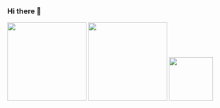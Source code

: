 ### Hi there 👋

<div>
  <img height = "180cm" src= "https://github-readme-stats.vercel.app/api?username=mexerica&theme=vision-friendly-dark&show_icons=true" />
  <img height = "180cm" src= "https://github-readme-stats.vercel.app/api/top-langs/?username=mexerica&layout=compact&theme=vision-friendly-dark" />
  <img height = " 100cm" src="https://www.adity.cl/blog/wp-content/uploads/2016/10/giphy-2-1.gif" />
 </div>

<!--
**mexerica/mexerica** is a ✨ _special_ ✨ repository because its `README.md` (this file) appears on your GitHub profile.

Here are some ideas to get you started:

- 🔭 I’m currently working on ...
- 🌱 I’m currently learning ...
- 👯 I’m looking to collaborate on ...
- 🤔 I’m looking for help with ...
- 💬 Ask me about ...
- 📫 How to reach me: ...
- 😄 Pronouns: ...
- ⚡ Fun fact: ...
-->
